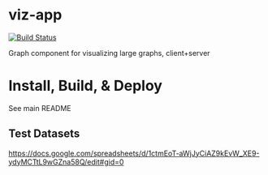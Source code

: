 # viz-app
[![Build Status](http://deploy.graphistry.com/buildStatus/icon?job=viz-app)](http://deploy.graphistry.com/job/viz-app/)

Graph component for visualizing large graphs, client+server

# Install, Build, & Deploy

See main README

## Test Datasets

https://docs.google.com/spreadsheets/d/1ctmEoT-aWjJyCiAZ9kEvW_XE9-ydyMCTtL9wGZna58Q/edit#gid=0
